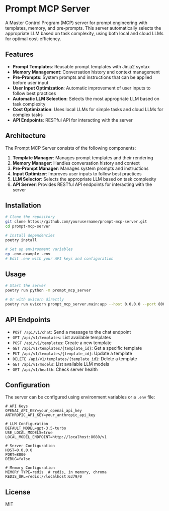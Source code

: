 # Prompt MCP Server

A Master Control Program (MCP) server for prompt engineering with templates, memory, and pre-prompts. This server automatically selects the appropriate LLM based on task complexity, using both local and cloud LLMs for optimal cost-efficiency.

## Features

- **Prompt Templates**: Reusable prompt templates with Jinja2 syntax
- **Memory Management**: Conversation history and context management
- **Pre-Prompts**: System prompts and instructions that can be applied before user input
- **User Input Optimization**: Automatic improvement of user inputs to follow best practices
- **Automatic LLM Selection**: Selects the most appropriate LLM based on task complexity
- **Cost Optimization**: Uses local LLMs for simple tasks and cloud LLMs for complex tasks
- **API Endpoints**: RESTful API for interacting with the server

## Architecture

The Prompt MCP Server consists of the following components:

1. **Template Manager**: Manages prompt templates and their rendering
2. **Memory Manager**: Handles conversation history and context
3. **Pre-Prompt Manager**: Manages system prompts and instructions
4. **Input Optimizer**: Improves user inputs to follow best practices
5. **LLM Selector**: Selects the appropriate LLM based on task complexity
6. **API Server**: Provides RESTful API endpoints for interacting with the server

## Installation

```bash
# Clone the repository
git clone https://github.com/yourusername/prompt-mcp-server.git
cd prompt-mcp-server

# Install dependencies
poetry install

# Set up environment variables
cp .env.example .env
# Edit .env with your API keys and configuration
```

## Usage

```bash
# Start the server
poetry run python -m prompt_mcp_server

# Or with uvicorn directly
poetry run uvicorn prompt_mcp_server.main:app --host 0.0.0.0 --port 8000
```

## API Endpoints

- `POST /api/v1/chat`: Send a message to the chat endpoint
- `GET /api/v1/templates`: List available templates
- `POST /api/v1/templates`: Create a new template
- `GET /api/v1/templates/{template_id}`: Get a specific template
- `PUT /api/v1/templates/{template_id}`: Update a template
- `DELETE /api/v1/templates/{template_id}`: Delete a template
- `GET /api/v1/models`: List available LLM models
- `GET /api/v1/health`: Check server health

## Configuration

The server can be configured using environment variables or a `.env` file:

```
# API Keys
OPENAI_API_KEY=your_openai_api_key
ANTHROPIC_API_KEY=your_anthropic_api_key

# LLM Configuration
DEFAULT_MODEL=gpt-3.5-turbo
USE_LOCAL_MODELS=true
LOCAL_MODEL_ENDPOINT=http://localhost:8080/v1

# Server Configuration
HOST=0.0.0.0
PORT=8000
DEBUG=false

# Memory Configuration
MEMORY_TYPE=redis  # redis, in_memory, chroma
REDIS_URL=redis://localhost:6379/0
```

## License

MIT